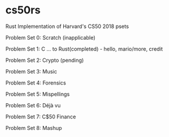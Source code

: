 # cs50rs
Rust Implementation of Harvard's CS50 2018 psets 

 
Problem Set 0: Scratch (inapplicable)
 
Problem Set 1: C ... to Rust(completed) - hello, mario/more, credit
 
Problem Set 2: Crypto (pending)
 
Problem Set 3: Music
 
Problem Set 4: Forensics
 
Problem Set 5: Mispellings
 
Problem Set 6: Déjà vu
 
Problem Set 7: C$50 Finance
 
Problem Set 8: Mashup


